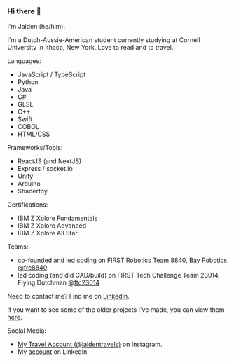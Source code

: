 ### Hi there 👋

I'm Jaiden (he/him). 

I'm a Dutch-Aussie-American student currently studying at Cornell University in Ithaca, New York. Love to read and to travel.

Languages:
- JavaScript / TypeScript
- Python
- Java
- C#
- GLSL
- C++
- Swift
- COBOL
- HTML/CSS

Frameworks/Tools:
- ReactJS (and NextJS)
- Express / socket.io
- Unity
- Arduino
- Shadertoy

Certifications:
- IBM Z Xplore Fundamentals
- IBM Z Xplore Advanced
- IBM Z Xplore All Star

Teams:
- co-founded and led coding on FIRST Robotics Team 8840, Bay Robotics [@frc8840](https://github.com/frc8840)
- led coding (and did CAD/build) on FIRST Tech Challenge Team 23014, Flying Dutchman [@ftc23014](https://github.com/ftc23014)

Need to contact me? Find me on [LinkedIn](https://www.linkedin.com/in/jaidengrimminck/).

If you want to see some of the older projects I've made, you can view them [here](https://github.com/jaideng1).

Social Media:
- [My Travel Account (@jaidentravels)](https://www.instagram.com/jaidentravels/) on Instagram.
- My [account](https://www.linkedin.com/in/jaidengrimminck/) on LinkedIn.

